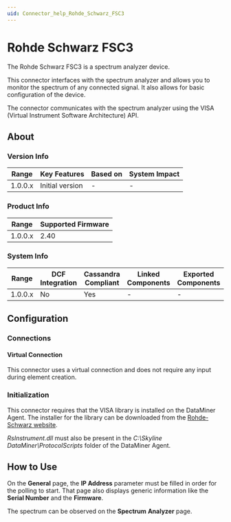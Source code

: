 ```yaml
---
uid: Connector_help_Rohde_Schwarz_FSC3
---
```


# Rohde Schwarz FSC3

The Rohde Schwarz FSC3 is a spectrum analyzer device.

This connector interfaces with the spectrum analyzer and allows you to monitor the spectrum of any connected signal. It also allows for basic configuration of the device.

The connector communicates with the spectrum analyzer using the VISA (Virtual Instrument Software Architecture) API.

## About

### Version Info

| **Range** | **Key Features** | **Based on** | **System Impact** |
|-----------|------------------|--------------|-------------------|
| 1.0.0.x   | Initial version  | \-           | \-                |

### Product Info

| Range     | Supported Firmware     |
|-----------|------------------------|
| 1.0.0.x   | 2.40                   |

### System Info

| Range     | DCF Integration     | Cassandra Compliant     | Linked Components     | Exported Components     |
|-----------|---------------------|-------------------------|-----------------------|-------------------------|
| 1.0.0.x   | No                  | Yes                     | \-                    | \-                      |

## Configuration

### Connections

#### Virtual Connection

This connector uses a virtual connection and does not require any input during element creation.

### Initialization

This connector requires that the VISA library is installed on the DataMiner Agent. The installer for the library can be downloaded from the [Rohde-Schwarz website](https://www.rohde-schwarz.com/us/driver-pages/remote-control/3-visa-and-tools_231388.html).

*RsInstrument.dll* must also be present in the *C:\Skyline DataMiner\ProtocolScripts* folder of the DataMiner Agent.

## How to Use

On the **General** page, the **IP Address** parameter must be filled in order for the polling to start. That page also displays generic information like the **Serial Number** and the **Firmware**.

The spectrum can be observed on the **Spectrum** **Analyzer** page.
